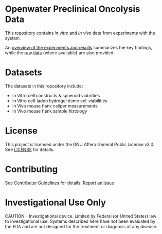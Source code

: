 # Openwater Preclinical Oncolysis Data
This repository contains _in vitro_ and _in vivo_ data from experiments with the system. 

An [overview of the experiments and results](Results_Overview.pdf) summarizes the key findings, while the [raw data](data) (where available) are also provided.
    
# Datasets
The datasets in this repository include:
*  In Vitro cell constructs & spheroid viabilities
*  In Vitro cell-laden hydrogel dome cell viabilities
*  In Vivo mouse flank caliper measurements
*  In Vivo mouse flank sample histology

# License
This project is licensed under the GNU Affero General Public License v3.0. See [LICENSE](LICENSE) for details.

# Contributing 
See [Contributor Guidelines](Contributor%20Guidelines) for details. [Report an Issue](https://goo.gl/forms/chVYUnA4bP70WGsL2)

# Investigational Use Only
CAUTION - Investigational device. Limited by Federal (or United States) law to investigational use. Systems described here have *not* been evaluated by the FDA and are not designed for the treatment or diagnosis of any disease. 
